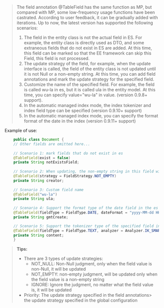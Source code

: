 > The field annotation @TableField  has the same function as MP, but compared with MP, some low-frequency usage functions have been castrated. According to user feedback, it can be gradually added with iterations. Up to now, the latest version has supported the following scenarios: 
> 
> 1. The field in the entity class is not the actual field in ES. For example, the entity class is directly used as DTO, and some extraneous fields that do not exist in ES are added. At this time, this field can be marked so that the EE framework can skip this Field, this field is not processed.
> 1. The update strategy of the field, for example, when the update interface is called, the field of the entity class is not updated until it is not Null or a non-empty string. At this time, you can add field annotations and mark the update strategy for the specified field.
> 1. Customize the name of the specified field. For example, the field is called wu-la in es, but it is called ula in the entity model. At this time, you can specify value="wu-la" in value. (version 0.9.8+ support).
> 1. In the automatic managed index mode, the index tokenizer and index field type can be specified (version 0.9.10+ support)
> 1. In the automatic managed index mode, you can specify the format format of the date in the index (version 0.9.11+ support)

Example of use:
```java
    public class Document {
    // Other fields are omitted here... 
        
    // Scenario 1: mark fields that do not exist in es
    @TableField(exist = false)
    private String notExistsField;
        
    // Scenario 2: When updating, the non-empty string in this field will be updated
    @TableField(strategy = FieldStrategy.NOT_EMPTY)
    private String creator;
    
    // Scenario 3: Custom field name    
    @TableField("wu-la")    
    private String ula;  
    
    // Scenario 4: Support the format type of the date field in the es index
    @TableField(fieldType = FieldType.DATE, dateFormat = "yyyy-MM-dd HH:mm:ss||yyyy-MM-dd||epoch_millis")
    private String gmtCreate;

    // Scenario 5: Support the tokenizer type of the specified field in the es index
    @TableField(fieldType = FieldType.TEXT, analyzer = Analyzer.IK_SMART, searchAnalyzer = Analyzer.IK_MAX_WORD)
    private String content;
    }
```
> **Tips:**
> - There are 3 types of update strategies:
>    - NOT_NULL: Non-Null judgment, only when the field value is non-Null, it will be updated
>    - NOT_EMPTY: non-empty judgment, will be updated only when the field value is a non-empty string
>    - IGNORE: Ignore the judgment, no matter what the field value is, it will be updated
> - Priority: The update strategy specified in the field annotations> the update strategy specified in the global configuration

